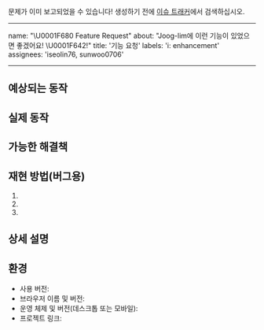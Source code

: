 문제가 이미 보고되었을 수 있습니다!
생성하기 전에 [이슈 트래커](../)에서 검색하십시오.

---

name: "\U0001F680 Feature Request"
about: "Joog-lim에 이런 기능이 있었으면 좋겠어요! \U0001F642!"
title: '기능 요청'
labels: 'i: enhancement'
assignees: 'iseolin76, sunwoo0706'

---

<!-- - 위의 제목에 문제에 대한 일반적인 요약 제공 -->

## 예상되는 동작

<!-- - 어떤 일이 일어나야 하는지 알려주세요
- 변경/개선을 제안하는 경우 작동 방식을 알려주세요 -->

## 실제 동작

<!-- - 예상되는 동작 대신 어떤 일이 발생하는지 알려주십시오
- 변경/개선을 제안하는 경우 현재 행동과의 차이점을 기술해주세요 -->

## 가능한 해결책

<!-- - 필수는 아니지만 버그에 대한 수정/이유를 제안합니다.
- 또는 추가 또는 변경을 구현하는 방법에 대한 아이디어을 제안합니다. -->

## 재현 방법(버그용)

<!-- - 라이브 예제에 대한 링크 또는 명확한 단계 세트를 기술해주세요
- 이 버그를 재현하십시오. 관련 있는 경우 재현할 코드 포함 -->

1.
2.
3.

## 상세 설명

<!-- - 제안하는 변경 또는 추가에 대한 자세한 설명을 기술해주세요 -->

## 환경

<!-- - 버그가 발생한 환경에 대한 관련 세부 정보를 최대한 많이 포함해주세요 -->

- 사용 버전:
- 브라우저 이름 및 버전:
- 운영 체제 및 버전(데스크톱 또는 모바일):
- 프로젝트 링크:
